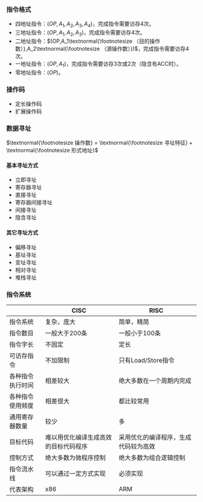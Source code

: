 
### 指令格式

- 四地址指令：$(OP,A_1,A_2,A_3,A_4)$，完成指令需要访存4次。
- 三地址指令：$(OP,A_1,A_2,A_3)$，完成指令需要访存4次。
- 二地址指令：$(OP,A_1\textnormal{\footnotesize （目的操作数）},A_2\textnormal{\footnotesize （源操作数）})$，完成指令需要访存4次。
- 一地址指令：$(OP,A_1)$，完成指令需要访存3次或2次（隐含有ACC时）。
- 零地址指令：$(OP)$。

### 操作码

- 定长操作码
- 扩展操作码

### 数据寻址

$\textnormal{\footnotesize 操作数} = \textnormal{\footnotesize 寻址特征} + \textnormal{\footnotesize 形式地址}$

#### 基本寻址方式

- 立即寻址
- 寄存器寻址
- 直接寻址
- 寄存器间接寻址
- 间接寻址
- 隐含寻址

#### 其它寻址方式

- 偏移寻址
- 基址寻址
- 变址寻址
- 相对寻址
- 堆栈寻址

### 指令系统

|                  | CISC                                 | RISC                                 |
| ---------------- | ------------------------------------ | ------------------------------------ |
| 指令系统         | 复杂，庞大                           | 简单，精简                           |
| 指令数目         | 一般大于200条                        | 一般小于100条                        |
| 指令字长         | 不固定                               | 定长                                 |
| 可访存指令       | 不加限制                             | 只有Load/Store指令                   |
| 各种指令执行时间 | 相差较大                             | 绝大多数在一个周期内完成             |
| 各种指令使用频度 | 相差很大                             | 都比较常用                           |
| 通用寄存器数量   | 较少                                 | 多                                   |
| 目标代码         | 难以用优化编译生成高效的目标代码程序 | 采用优化的编译程序，生成代码较为高效 |
| 控制方式         | 绝大多数为微程序控制                 | 绝大多数为组合逻辑控制               |
| 指令流水线       | 可以通过一定方式实现                 | 必须实现                             |
| 代表架构         | x86                                  | ARM                                  |
